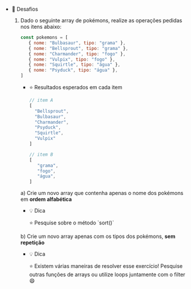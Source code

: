 - 🏅  Desafios
    1. Dado o seguinte array de pokémons, realize as operações pedidas nos itens abaixo:
        
        ```jsx
        const pokemons = [
           { nome: "Bulbasaur", tipo: "grama" },
           { nome: "Bellsprout", tipo: "grama" },
           { nome: "Charmander", tipo: "fogo" },
           { nome: "Vulpix", tipo: "fogo" },
           { nome: "Squirtle", tipo: "água" },
           { nome: "Psyduck", tipo: "água" },
        ]
        ```
        
        - ⭐  Resultados esperados em cada item
            
            ```jsx
            // item A
            [
              "Bellsprout", 
              "Bulbasaur",
              "Charmander",
              "Psyduck", 
              "Squirtle", 
              "Vulpix"
            ]
            
            // item B
            [
               "grama",
               "fogo",
               "água",
            ]
            ```
            
        
        a) Crie um novo array que contenha apenas o nome dos pokémons em **ordem alfabética**
        
        - 💡  Dica
            
            <aside>
            ⭐ Pesquise sobre o método `sort()`
            
            </aside>
            
        
        b) Crie um novo array apenas com os tipos dos pokémons, **sem repetição**
        
        - 💡  Dica
            
            <aside>
            ⭐ Existem várias maneiras de resolver esse exercício! Pesquise outras funções de arrays ou utilize loops juntamente com o filter 😄
            
            </aside>
